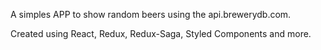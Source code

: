 A simples APP to show random beers using the api.brewerydb.com.

Created using React, Redux, Redux-Saga, Styled Components and more.
